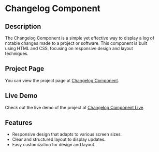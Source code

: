 # Changelog Component

## Description

The Changelog Component is a simple yet effective way to display a log of notable changes made to a project or software. This component is built using HTML and CSS, focusing on responsive design and layout techniques.

## Project Page

You can view the project page at [Changelog Component](https://roadmap.sh/projects/changelog-component).

## Live Demo

Check out the live demo of the project at [Changelog Component Live](https://farrukh-ali-khan.github.io/roadmap-project-changelog-component/).

## Features

- Responsive design that adapts to various screen sizes.
- Clear and structured layout to display updates.
- Easy customization for design and layout.

